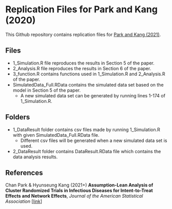 # Replication Files for Park and Kang (2020)

This Github repository contains replication files for [Park and Kang (2021)](https://www.tandfonline.com/doi/full/10.1080/01621459.2021.1983437 "IVNet").

## Files

* 1_Simulation.R file reproduces the results in Section 5 of the paper.
* 2_Analysis.R file reproduces the results in Section 6 of the paper.
* 3_function.R contains functions used in 1_Simulation.R and 2_Analysis.R of the paper.
* SimulatedData_Full.RData contains the simulated data set based on the model in Section 5 of the paper.
	* A new simulated data set can be generated by running lines 1-174 of 1_Simulation.R. 

## Folders

* 1_DataResult folder contains csv files made by running 1_Simulation.R with given SimulatedData_Full.RData file. 
	* Different csv files will be generated when a new simulated data set is used. 
* 2_DataResult folder contains DataResult.RData file which contains the data analysis results.

## References
Chan Park & Hyunseung Kang (2021+) **Assumption-Lean Analysis of Cluster Randomized Trials in Infectious Diseases for Intent-to-Treat Effects and Network Effects**, _Journal of the American Statistical Association_ [[link](https://www.tandfonline.com/doi/full/10.1080/01621459.2021.1983437 "IVNet")]